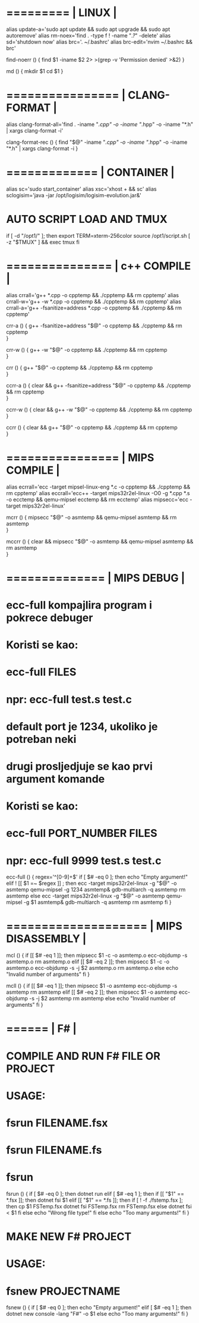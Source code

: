 =========
| LINUX |
=========

alias update-a='sudo apt update && sudo apt upgrade && sudo apt autoremove'
alias rm-noex='find . -type f ! -name "*.?*" -delete'
alias sd='shutdown now'
alias brc='. ~/.bashrc'
alias brc-edit='nvim ~/.bashrc && brc'

find-noerr ()
{
  find $1 -iname $2 2> >(grep -v 'Permission denied' >&2)
}

md ()
{
  mkdir $1
  cd $1
}


================
| CLANG-FORMAT |
================

alias clang-format-all='find . -iname "*.cpp" -o -iname "*.hpp" -o -iname "*.h" | xargs clang-format -i'

clang-format-rec ()
{
 find "$@" -iname "*.cpp" -o -iname "*.hpp" -o -iname "*.h" | xargs clang-format -i
}


=============
| CONTAINER |
=============

alias sc='sudo start_container'
alias xsc='xhost + && sc'
alias sclogisim='java -jar /opt/logisim/logisim-evolution.jar&'

# AUTO SCRIPT LOAD AND TMUX
if [ -d "/opt1/" ]; then
  export TERM=xterm-256color
  source /opt1/script.sh
  [ -z "$TMUX" ] && exec tmux
fi


===============
| c++ COMPILE |
===============

alias crrall='g++ *.cpp -o cpptemp && ./cpptemp && rm cpptemp'
alias crrall-w='g++ -w *.cpp -o cpptemp && ./cpptemp && rm cpptemp'
alias crrall-a='g++ -fsanitize=address *.cpp -o cpptemp && ./cpptemp && rm cpptemp'

crr-a ()
{
 g++ -fsanitize=address "$@" -o cpptemp && ./cpptemp && rm cpptemp   
}

crr-w ()
{
 g++ -w "$@" -o cpptemp && ./cpptemp && rm cpptemp   
}

crr ()
{
 g++ "$@" -o cpptemp && ./cpptemp && rm cpptemp   
}

ccrr-a ()
{
 clear && g++ -fsanitize=address "$@" -o cpptemp && ./cpptemp && rm cpptemp   
}

ccrr-w ()
{
 clear && g++ -w "$@" -o cpptemp && ./cpptemp && rm cpptemp   
}

ccrr ()
{
 clear && g++ "$@" -o cpptemp && ./cpptemp && rm cpptemp   
}


================
| MIPS COMPILE |
================

alias ecrrall='ecc -target mipsel-linux-eng *.c -o cpptemp && ./cpptemp && rm cpptemp'
alias eccrall='ecc++ -target mips32r2el-linux -O0 -g *.cpp *.s -o ecctemp && qemu-mipsel ecctemp && rm ecctemp'
alias mipsecc='ecc -target mips32r2el-linux'

mcrr ()
{
 mipsecc "$@" -o asmtemp && qemu-mipsel asmtemp && rm asmtemp   
}

mccrr ()
{
 clear && mipsecc "$@" -o asmtemp && qemu-mipsel asmtemp && rm asmtemp   
}


==============
| MIPS DEBUG |
==============

# ecc-full kompajlira program i pokrece debuger
#
# Koristi se kao:
# ecc-full FILES
# npr: ecc-full test.s test.c
#
# default port je 1234, ukoliko je potreban neki 
# drugi prosljedjuje se kao prvi argument komande
#
# Koristi se kao:
# ecc-full PORT_NUMBER FILES
# npr: ecc-full 9999 test.s test.c

ecc-full ()
{
  regex='^[0-9]+$'
  if [ $# -eq 0 ]; then
    echo "Empty argument!"
  elif ! [[ $1 =~ $regex ]] ; then
    ecc -target mips32r2el-linux -g "$@" -o asmtemp
    qemu-mipsel -g 1234 asmtemp&
    gdb-multiarch -q asmtemp 
    rm asmtemp
  else
    ecc -target mips32r2el-linux -g "$@" -o asmtemp
    qemu-mipsel -g $1 asmtemp&
    gdb-multiarch -q asmtemp 
    rm asmtemp
  fi
}


====================
| MIPS DISASSEMBLY |
====================

mcl ()
{
  if [[ $# -eq 1 ]]; then
    mipsecc $1 -c -o asmtemp.o 
    ecc-objdump -s asmtemp.o 
    rm asmtemp.o
  elif [[ $# -eq 2 ]]; then
    mipsecc $1 -c -o asmtemp.o 
    ecc-objdump -s -j $2 asmtemp.o 
    rm asmtemp.o
  else
    echo "Invalid number of arguments"
  fi
}

mcll ()
{
  if [[ $# -eq 1 ]]; then
    mipsecc $1 -o asmtemp
    ecc-objdump -s asmtemp
    rm asmtemp
  elif [[ $# -eq 2 ]]; then
    mipsecc $1 -o asmtemp
    ecc-objdump -s -j $2 asmtemp
    rm asmtemp
  else
    echo "Invalid number of arguments"
  fi
}


======
| F# |
======

# COMPILE AND RUN F# FILE OR PROJECT
# USAGE:
# fsrun FILENAME.fsx
# fsrun FILENAME.fs
# fsrun 

fsrun ()
{
  if [ $# -eq 0 ]; then
    dotnet run
  elif [ $# -eq 1 ]; then
    if [[ "$1" == *.fsx ]]; then
      dotnet fsi $1
    elif [[ "$1" == *.fs ]]; then
      if [ ! -f ./fstemp.fsx ]; then
        cp $1 FSTemp.fsx
        dotnet fsi FSTemp.fsx
        rm FSTemp.fsx
      else
        dotnet fsi < $1
      fi
    else
      echo "Wrong file type!"
    fi
  else
    echo "Too many arguments!"
  fi
}

# MAKE NEW F# PROJECT
# USAGE:
# fsnew PROJECTNAME

fsnew ()
{
  if [ $# -eq 0 ]; then
    echo "Empty argument!"
  elif [ $# -eq 1 ]; then
    dotnet new console -lang "F#" -o $1
  else
    echo "Too many arguments!"
  fi
}

